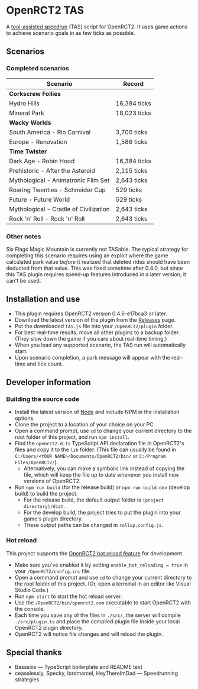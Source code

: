 # OpenRCT2 TAS

A [tool-assisted speedrun](https://en.wikipedia.org/wiki/Tool-assisted_speedrun) (TAS) script for OpenRCT2. It uses game actions to achieve scenario goals in as few ticks as possible.

## Scenarios

### Completed scenarios

| Scenario | Record |
| -------- | ----- |
| **Corkscrew Follies** |
| Hydro Hills | 16,384 ticks |
| Mineral Park | 18,023 ticks |
| **Wacky Worlds** |
| South America - Rio Carnival | 3,700 ticks | 
| Europe - Renovation | 1,586 ticks | 
| **Time Twister** |
| Dark Age - Robin Hood | 16,384 ticks |
| Prehistoric - After the Asteroid | 2,115 ticks |
| Mythological - Animatronic Film Set | 2,643 ticks |
| Roaring Twenties - Schneider Cup | 529 ticks |
| Future - Future World | 529 ticks |
| Mythological - Cradle of Civilization | 2,643 ticks |
| Rock 'n' Roll - Rock 'n' Roll | 2,643 ticks |

### Other notes

Six Flags Magic Mountain is currently not TASable. The typical strategy for completing this scenario requires using an exploit where the game calculated park value _before_ it realized that deleted rides should have been deducted from that value. This was fixed sometime after 0.4.0, but since this TAS plugin requires speed-up features introduced in a later version, it can't be used.

## Installation and use

- This plugin requires OpenRCT2 version 0.4.6-e17bca3 or later.
- Download the latest version of the plugin from the [Releases](https://github.com/fidwell/OpenRct2-Tas/releases) page.
- Put the downloaded `TAS.js` file into your `/OpenRCT2/plugin` folder.
- For best real-time results, move all other plugins to a backup folder. (They slow down the game if you care about real-time timing.)
- When you load any supported scenario, the TAS run will automatically start.
- Upon scenario completion, a park message will appear with the real-time and tick count.

## Developer information

### Building the source code

- Install the latest version of [Node](https://nodejs.org/en/) and include NPM in the installation options.
- Clone the project to a location of your choice on your PC.
- Open a command prompt, use `cd` to change your current directory to the root folder of this project, and run `npm install`.
- Find the `openrct2.d.ts` TypeScript API declaration file in OpenRCT2's files and copy it to the `lib` folder. (This file can usually be found in `C:/Users/<YOUR NAME>/Documents/OpenRCT2/bin/` or `C:/Program Files/OpenRCT2/`).
  - Alternatively, you can make a symbolic link instead of copying the file, which will keep the file up to date whenever you install new versions of OpenRCT2.
- Run `npm run build` (for the release build) or `npm run build:dev` (develop build) to build the project.
  - For the release build, the default output folder is `(project directory)/dist`.
  - For the develop build, the project tries to put the plugin into your game's plugin directory.
  - These output paths can be changed in `rollup.config.js`.

### Hot reload

This project supports the [OpenRCT2 hot reload feature](https://github.com/OpenRCT2/OpenRCT2/blob/master/distribution/scripting.md#writing-scripts) for development.

- Make sure you've enabled it by setting `enable_hot_reloading = true` in your `/OpenRCT2/config.ini` file.
- Open a command prompt and use `cd` to change your current directory to the root folder of this project. (Or, open a terminal in an editor like Visual Studio Code.)
- Run `npm start` to start the hot reload server.
- Use the `/OpenRCT2/bin/openrct2.com` executable to start OpenRCT2 with the console.
- Each time you save any of the files in `./src/`, the server will compile `./src/plugin.ts` and place the compiled plugin file inside your local OpenRCT2 plugin directory.
- OpenRCT2 will notice file changes and will reload the plugin.

## Special thanks

- Basssiiie — TypeScript boilerplate and README text
- ceaselessly, Specky, lordmarcel, HeyThereImDad — Speedrunning strategies
